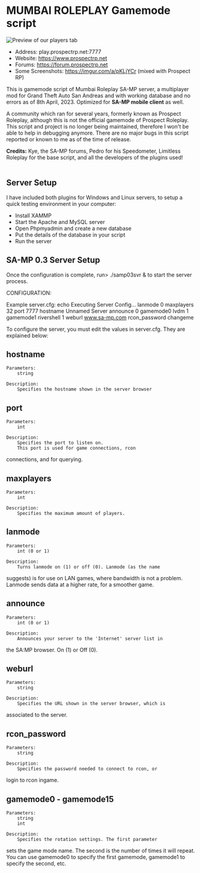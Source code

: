 # MUMBAI ROLEPLAY Gamemode script
![Preview of our players tab](https://cdn.discordapp.com/attachments/796834189940228106/1087070669231116409/Screenshot_56.png "Players")

- Address: play.prospectrp.net:7777<br>
- Website: https://www.prospectrp.net<br>
- Forums: https://forum.prospectrp.net
- Some Screenshots: https://imgur.com/a/pKLjYCr (mixed with Prospect RP)

This is gamemode script of Mumbai Roleplay SA-MP server, a multiplayer mod for Grand Theft Auto San Andreas and with working database and no errors as of 8th April, 2023. Optimized for **SA-MP mobile client** as well.

A community which ran for several years, formerly known as Prospect Roleplay, although this is not the official gamemode of Prospect Roleplay. This script and project is no longer being maintained, therefore I won't be able to help in debugging anymore.
There are no major bugs in this script reported or known to me as of the time of release.

**Credits:** Kye, the SA-MP forums, Pedro for his Speedometer, Limitless Roleplay for the base script, and all the developers of the plugins used!<br><br>

Server Setup
----------------------

I have included both plugins for Windows and Linux servers, to setup a quick testing environment in your computer:

- Install XAMMP
- Start the Apache and MySQL server
- Open Phpmyadmin and create a new database
- Put the details of the database in your script
- Run the server


SA-MP 0.3 Server Setup
----------------------

Once the configuration is complete, run> ./samp03svr & to start the server process.

CONFIGURATION:

Example server.cfg:
	echo Executing Server Config...
	lanmode 0
	maxplayers 32
	port 7777
	hostname Unnamed Server
	announce 0
	gamemode0 lvdm 1
	gamemode1 rivershell 1
	weburl www.sa-mp.com
	rcon_password changeme

To configure the server, you must edit the values in server.cfg. They 
are explained below:

hostname
--------
	Parameters:
		string
	
	Description:
		Specifies the hostname shown in the server browser
		
port
----
	Parameters:
		int
	
	Description:
		Specifies the port to listen on.
		This port is used for game connections, rcon 
connections, and for querying.
	
maxplayers
----------
	Parameters:
		int
	
	Description:
		Specifies the maximum amount of players.
		
lanmode
-------
	Parameters:
		int (0 or 1)
		
	Description:
		Turns lanmode on (1) or off (0). Lanmode (as the name 
suggests) is for use on LAN games, where bandwidth is not a problem. 
Lanmode sends data at a higher rate, for a smoother game.
		

announce
-------
	Parameters:
		int (0 or 1)
		
	Description:
		Announces your server to the 'Internet' server list in 
the SA:MP browser. On (1) or Off (0).

weburl
------
	Parameters:
		string
	
	Description:
		Specifies the URL shown in the server browser, which is 
associated to the server.
		
rcon_password
-------------
	Parameters:
		string
		
	Description:
		Specifies the password needed to connect to rcon, or 
login to rcon ingame.
		
gamemode0 - gamemode15
----------------------
	Parameters:
		string
		int
		
	Description:
		Specifies the rotation settings. The first parameter 
sets the game mode name. The second is the number of times it will 
repeat.
		You can use gamemode0 to specify the first gamemode, 
gamemode1 to specify the second, etc.
